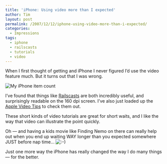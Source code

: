 ```yaml
---
title: 'iPhone: Using video more than I expected'
author: Tim
layout: post
permalink: /2007/12/12/iphone-using-video-more-than-i-expected/
categories:
  - Impressions
tags:
  - iphone
  - railscasts
  - tutorials
  - video
---
```

When I first thought of getting and iPhone I never figured I&#8217;d use the video feature much. But it turns out that I was wrong.

![My iPhone item count][1]

I&#8217;ve found that things like [Railscasts][2] are both incredibly useful, and surprisingly readable on the 160 dpi screen. I&#8217;ve also just loaded up the [Apple Video Tips][3] to check them out.

These short kinds of video tutorials are great for short waits, and I like the way that video can illustrate the point quickly.

Oh &#8212; and having a kids movie like Finding Nemo on there can really help out when you end up waiting WAY longer than you expected somewhere JUST before nap time&#8230; <img src="http://timshadel.com/wp-includes/images/smilies/icon_smile.gif" alt=":-)" class="wp-smiley" />

Just one more way the iPhone has really changed the way I do many things &#8212; for the better.

 [1]: http://timshadel.com/wp-content/uploads/2007/12/2107812118_0a1d8aef1c.jpg?v=0
 [2]: http://railscasts.com/
 [3]: http://www.apple.com/business/videotips/
